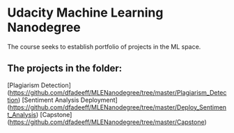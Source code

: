# Udacity Machine Learning Nanodegree 

The course seeks to establish portfolio of projects in the ML space.

## The projects in the folder:

[Plagiarism Detection] (https://github.com/dfadeeff/MLENanodegree/tree/master/Plagiarism_Detection)
[Sentiment Analysis Deployment] (https://github.com/dfadeeff/MLENanodegree/tree/master/Deploy_Sentiment_Analysis)
[Capstone] (https://github.com/dfadeeff/MLENanodegree/tree/master/Capstone)
